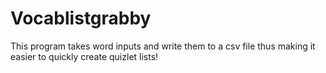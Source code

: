# Vocablistgrabby
This program takes word inputs and write them to a csv file thus making it easier to quickly create quizlet lists!